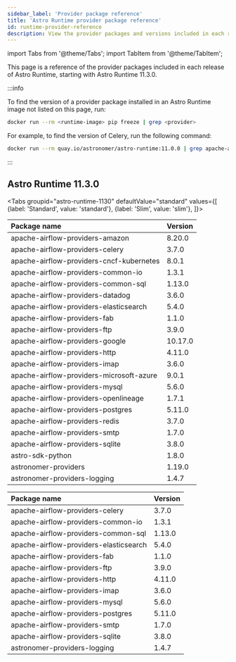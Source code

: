 ```yaml
---
sidebar_label: 'Provider package reference'
title: 'Astro Runtime provider package reference'
id: runtime-provider-reference
description: View the provider packages and versions included in each release of Astro Runtime
---
```


import Tabs from '@theme/Tabs';
import TabItem from '@theme/TabItem';

This page is a reference of the provider packages included in each release of Astro Runtime, starting with Astro Runtime 11.3.0.

:::info

To find the version of a provider package installed in an Astro Runtime image not listed on this page, run:

```sh
docker run --rm <runtime-image> pip freeze | grep <provider>
```

For example, to find the version of Celery, run the following command:

```sh
docker run --rm quay.io/astronomer/astro-runtime:11.0.0 | grep apache-airflow-providers-celery
```

:::

## Astro Runtime 11.3.0

<Tabs
    groupid="astro-runtime-1130"
    defaultValue="standard"
    values={[
        {label: 'Standard', value: 'standard'},
        {label: 'Slim', value: 'slim'},
    ]}>
<TabItem value="standard">

| Package name                             | Version   |
|:-----------------------------------------|:----------|
| apache-airflow-providers-amazon          | 8.20.0    |
| apache-airflow-providers-celery          | 3.7.0     |
| apache-airflow-providers-cncf-kubernetes | 8.0.1     |
| apache-airflow-providers-common-io       | 1.3.1     |
| apache-airflow-providers-common-sql      | 1.13.0    |
| apache-airflow-providers-datadog         | 3.6.0     |
| apache-airflow-providers-elasticsearch   | 5.4.0     |
| apache-airflow-providers-fab             | 1.1.0     |
| apache-airflow-providers-ftp             | 3.9.0     |
| apache-airflow-providers-google          | 10.17.0   |
| apache-airflow-providers-http            | 4.11.0    |
| apache-airflow-providers-imap            | 3.6.0     |
| apache-airflow-providers-microsoft-azure | 9.0.1     |
| apache-airflow-providers-mysql           | 5.6.0     |
| apache-airflow-providers-openlineage     | 1.7.1     |
| apache-airflow-providers-postgres        | 5.11.0    |
| apache-airflow-providers-redis           | 3.7.0     |
| apache-airflow-providers-smtp            | 1.7.0     |
| apache-airflow-providers-sqlite          | 3.8.0     |
| astro-sdk-python                         | 1.8.0     |
| astronomer-providers                     | 1.19.0    |
| astronomer-providers-logging             | 1.4.7     |

</TabItem>
<TabItem value="slim">

| Package name                           | Version   |
|:---------------------------------------|:----------|
| apache-airflow-providers-celery        | 3.7.0     |
| apache-airflow-providers-common-io     | 1.3.1     |
| apache-airflow-providers-common-sql    | 1.13.0    |
| apache-airflow-providers-elasticsearch | 5.4.0     |
| apache-airflow-providers-fab           | 1.1.0     |
| apache-airflow-providers-ftp           | 3.9.0     |
| apache-airflow-providers-http          | 4.11.0    |
| apache-airflow-providers-imap          | 3.6.0     |
| apache-airflow-providers-mysql         | 5.6.0     |
| apache-airflow-providers-postgres      | 5.11.0    |
| apache-airflow-providers-smtp          | 1.7.0     |
| apache-airflow-providers-sqlite        | 3.8.0     |
| astronomer-providers-logging           | 1.4.7     |

</TabItem>
</Tabs>
